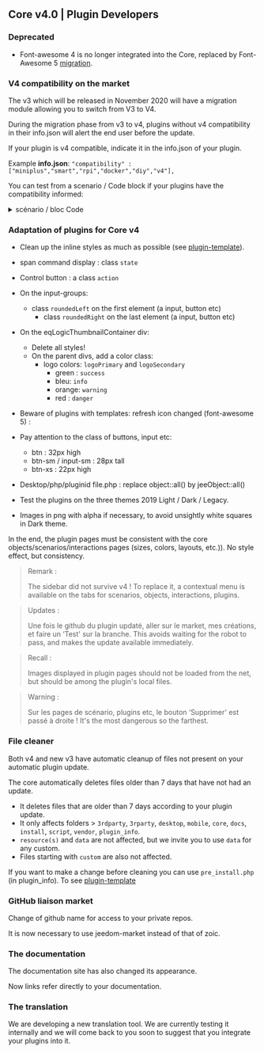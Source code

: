 ## Core v4.0 | Plugin Developers

### Deprecated

- Font-awesome 4 is no longer integrated into the Core, replaced by Font-Awesome 5 [migration](https://fontawesome.com/how-to-use/on-the-web/setup/upgrading-from-version-4#name-changes).

### V4 compatibility on the market

The v3 which will be released in November 2020 will have a migration module allowing you to switch from V3 to V4.

During the migration phase from v3 to v4, plugins without v4 compatibility in their info.json will alert the end user before the update.


If your plugin is v4 compatible, indicate it in the info.json of your plugin.

Example **info.json**: `"compatibility" : ["miniplus","smart","rpi","docker","diy","v4"],`

You can test from a scenario / Code block if your plugins have the compatibility informed:

<details>

  <summary markdown="span">scénario / bloc Code</summary>

  ~~~ php
  {% raw %}
  //Author of plugins to check (case sensitive)
  $author = 'Jeedom SAS';

  $plugins = repo_market::byFilter(['author' => $author]);
  $pluginsArray = utils::o2a($plugins);
  $countPlugins = 0;
  $countIncompatibles = 0;
  foreach ($pluginsArray as $plugin) {
    if ($plugin['author'] == $author) {
      $countPlugins++;
    if ($plugin['hardwareCompatibility']['v4'] != '1') {
        $countIncompatibles++;
      $scenario->setLog('Plugin ' . $plugin['name'] . ' does not have v4 compatibility tag.');
    }
    }
  }
  if ($countPlugins > 0) {
    if ($countIncompatibles > 0) {
      $scenario->setLog($author . ' : ' . $countIncompatibles . ' potentially incompatible Jeedom V4 plugin on ' . $countPlugins . ' checked');
    } else {
      $scenario->setLog('All ' . $countPlugins . ' plugin developed by ' . $author . ' are Jeedom V4 compatible. Congratulations!');
    }
  } else {
    $scenario->setLog('No plugin found for ' . $author);
  }
  {% endraw %}
  ~~~

</details>

### Adaptation of plugins for Core v4

- Clean up the inline styles as much as possible (see [plugin-template](https://github.com/jeedom/plugin-template/blob/master/desktop/php/template.php)).
- span command display : class `state`
- Control button : a class `action`
- On the input-groups:
  - class `roundedLeft` on the first element (a input, button etc)
    - class `roundedRight` on the last element (a input, button etc)
- On the eqLogicThumbnailContainer div:
    - Delete all styles!
    - On the parent divs, add a color class:
      - logo colors: `logoPrimary` and `logoSecondary`
        - green : `success`
        - bleu: `info`
        - orange: `warning`
        - red : `danger`
- Beware of plugins with templates: refresh icon changed (font-awesome 5) :
- Pay attention to the class of buttons, input etc:
    - btn : 32px high
    - btn-sm / input-sm : 28px tall
    - btn-xs : 22px high
- Desktop/php/pluginid file.php : replace object::all() by jeeObject::all()

- Test the plugins on the three themes 2019 Light / Dark / Legacy.

- Images in png with alpha if necessary, to avoid unsightly white squares in Dark theme.

In the end, the plugin pages must be consistent with the core objects/scenarios/interactions pages (sizes, colors, layouts, etc.)). No style effect, but consistency.

> Remark :
>
> The sidebar did not survive v4 ! To replace it, a contextual menu is available on the tabs for scenarios, objects, interactions, plugins.

> Updates :
>
> Une fois le github du plugin updaté, aller sur le market, mes créations, et faire un ‘Test' sur la branche. This avoids waiting for the robot to pass, and makes the update available immediately.

> Recall :
>
> Images displayed in plugin pages should not be loaded from the net, but should be among the plugin's local files.

> Warning :
>
> Sur les pages de scénario, plugins etc, le bouton ‘Supprimer' est passé à droite ! It's the most dangerous so the farthest.


### File cleaner

Both v4 and new v3 have automatic cleanup of files not present on your automatic plugin update.

The core automatically deletes files older than 7 days that have not had an update.

- It deletes files that are older than 7 days according to your plugin update.
- It only affects folders > `3rdparty`, `3rparty`, `desktop`, `mobile`, `core`, `docs`, `install`, `script`, `vendor`, `plugin_info`.
- `resource(s)` and `data` are not affected, but we invite you to use `data` for any custom.
- Files starting with `custom` are also not affected.

If you want to make a change before cleaning you can use `pre_install.php` (in plugin_info).
To see [plugin-template](https://github.com/jeedom/plugin-template/blob/master/plugin_info/pre_install.php)

### GitHub liaison market

Change of github name for access to your private repos.

It is now necessary to use jeedom-market instead of that of zoic.

### The documentation

The documentation site has also changed its appearance.

Now links refer directly to your documentation.

### The translation

We are developing a new translation tool. We are currently testing it internally and we will come back to you soon to suggest that you integrate your plugins into it.